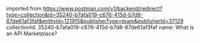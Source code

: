 imported from https://www.postman.com/v1/backend/redirect?type=collection&id=35240-b7afa019-c676-415d-b7d8-87de61af3faf&entityId=121915&publisherType=team&publisherId=37129
collectionId: 35240-b7afa019-c676-415d-b7d8-87de61af3faf
name: What is an API Marketplace?